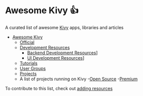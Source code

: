 # Awesome Kivy :+1:
A curated list of awesome [Kivy](https://kivy.org/) apps, libraries and articles

- [Awesome Kivy](#awesome-kivy)
	- [Official](#official)
	- [Development Resources](#devResources)
		- [Backend Development Resources](#backend)]
		- [UI Development Resources](#frontend)]
	- [Tutorials](#tutorials)
	- [User Groups](#usergroups)
	- [Projects](#projects)
	- A list of projects running on Kivy
				-[Open Source](#open-source)
				-[Premium](#premium)


To contribute to this list, check out [adding resources](CONTRIBUTING.md)
